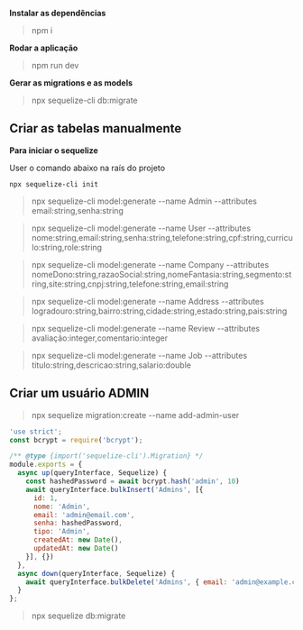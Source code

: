 **Instalar as dependências**

> npm i

**Rodar a aplicação**

> npm run dev

**Gerar as migrations e as models**

> npx sequelize-cli db:migrate

## Criar as tabelas manualmente

**Para iniciar o sequelize**

User o comando abaixo na raís do projeto

<code>npx sequelize-cli init</code>

> npx sequelize-cli model:generate --name Admin --attributes email:string,senha:string

> npx sequelize-cli model:generate --name User --attributes nome:string,email:string,senha:string,telefone:string,cpf:string,curriculo:string,role:string

> npx sequelize-cli model:generate --name Company --attributes nomeDono:string,razaoSocial:string,nomeFantasia:string,segmento:string,site:string,cnpj:string,telefone:string,email:string

> npx sequelize-cli model:generate --name Address --attributes logradouro:string,bairro:string,cidade:string,estado:string,pais:string

> npx sequelize-cli model:generate --name Review --attributes avaliação:integer,comentario:integer

> npx sequelize-cli model:generate --name Job --attributes titulo:string,descricao:string,salario:double

## Criar um usuário ADMIN

> npx sequelize migration:create --name add-admin-user
```javascript
'use strict';
const bcrypt = require('bcrypt');

/** @type {import('sequelize-cli').Migration} */
module.exports = {
  async up(queryInterface, Sequelize) {
    const hashedPassword = await bcrypt.hash('admin', 10)
    await queryInterface.bulkInsert('Admins', [{
      id: 1,
      nome: 'Admin',
      email: 'admin@email.com',
      senha: hashedPassword,
      tipo: 'Admin',
      createdAt: new Date(),
      updatedAt: new Date()
    }], {})
  },
  async down(queryInterface, Sequelize) {
    await queryInterface.bulkDelete('Admins', { email: 'admin@example.com' }, {});
  }
};

```
> npx sequelize db:migrate
